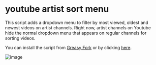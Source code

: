 # youtube artist sort menu
This script adds a dropdown menu to filter by most viewed, oldest and newest videos on artist channels. Right now, artist channels on Youtube hide the normal dropdown menu that appears on regular channels for sorting videos.

You can install the script from [Greasy Fork](https://greasyfork.org/en/scripts/450761-sort-menu-for-arist-channel) or by clicking [here](https://greasyfork.org/scripts/450761-sort-menu-for-arist-channel/code/Sort%20menu%20for%20arist%20channel.user.js).

![image](https://user-images.githubusercontent.com/53810001/188337193-b2718291-ddc9-4179-9794-6a3175c25c3f.png)
